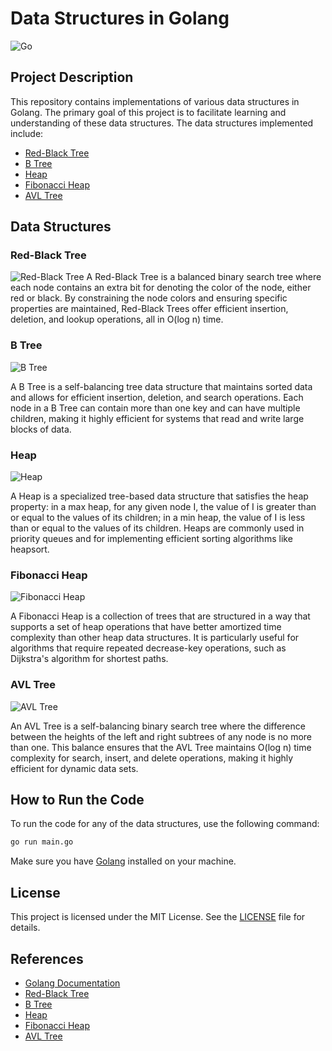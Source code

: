 # Data Structures in Golang

![Go](https://img.shields.io/badge/go-%2300ADD8.svg?style=for-the-badge&logo=go&logoColor=white)

## Project Description

This repository contains implementations of various data structures in Golang. The primary goal of this project is to facilitate learning and understanding of these data structures. The data structures implemented include:

- [Red-Black Tree](https://en.wikipedia.org/wiki/Red%E2%80%93black_tree)
- [B Tree](https://en.wikipedia.org/wiki/B-tree)
- [Heap](https://en.wikipedia.org/wiki/Heap_(data_structure))
- [Fibonacci Heap](https://en.wikipedia.org/wiki/Fibonacci_heap)
- [AVL Tree](https://en.wikipedia.org/wiki/AVL_tree)

## Data Structures

### Red-Black Tree
![Red-Black Tree](https://upload.wikimedia.org/wikipedia/commons/6/66/Red-black_tree_example.svg)
A Red-Black Tree is a balanced binary search tree where each node contains an extra bit for denoting the color of the node, either red or black. By constraining the node colors and ensuring specific properties are maintained, Red-Black Trees offer efficient insertion, deletion, and lookup operations, all in O(log n) time.

### B Tree
![B Tree](https://cdn.programiz.com/sites/tutorial2program/files/b-tree.png)

A B Tree is a self-balancing tree data structure that maintains sorted data and allows for efficient insertion, deletion, and search operations. Each node in a B Tree can contain more than one key and can have multiple children, making it highly efficient for systems that read and write large blocks of data.

### Heap
![Heap](https://media.geeksforgeeks.org/wp-content/uploads/20230323095300/maxh.png)

A Heap is a specialized tree-based data structure that satisfies the heap property: in a max heap, for any given node I, the value of I is greater than or equal to the values of its children; in a min heap, the value of I is less than or equal to the values of its children. Heaps are commonly used in priority queues and for implementing efficient sorting algorithms like heapsort.

### Fibonacci Heap
![Fibonacci Heap](https://www.programiz.com/sites/tutorial2program/files/fibonacci-heap.png)

A Fibonacci Heap is a collection of trees that are structured in a way that supports a set of heap operations that have better amortized time complexity than other heap data structures. It is particularly useful for algorithms that require repeated decrease-key operations, such as Dijkstra's algorithm for shortest paths.

### AVL Tree
![AVL Tree](https://miro.medium.com/v2/resize:fit:1024/0*Vi3aQ9sY9Yu4VNpa.png)

An AVL Tree is a self-balancing binary search tree where the difference between the heights of the left and right subtrees of any node is no more than one. This balance ensures that the AVL Tree maintains O(log n) time complexity for search, insert, and delete operations, making it highly efficient for dynamic data sets.

## How to Run the Code

To run the code for any of the data structures, use the following command:

```bash
go run main.go
```

Make sure you have [Golang](https://go.dev/) installed on your machine.

## License

This project is licensed under the MIT License. See the [LICENSE](LICENSE) file for details.

## References

- [Golang Documentation](https://go.dev/doc/)
- [Red-Black Tree](https://en.wikipedia.org/wiki/Red%E2%80%93black_tree)
- [B Tree](https://en.wikipedia.org/wiki/B-tree)
- [Heap](https://en.wikipedia.org/wiki/Heap_(data_structure))
- [Fibonacci Heap](https://en.wikipedia.org/wiki/Fibonacci_heap)
- [AVL Tree](https://en.wikipedia.org/wiki/AVL_tree)

